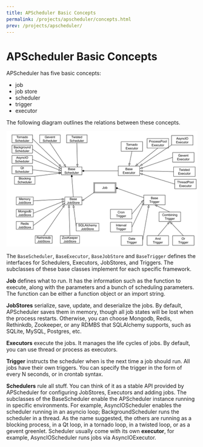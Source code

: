 ```yaml
---
title: APScheduler Basic Concepts
permalink: /projects/apscheduler/concepts.html
prev: /projects/apscheduler/
---
```


# APScheduler Basic Concepts

APScheduler has five basic concepts:

* job
* job store
* scheduler
* trigger
* executor

The following diagram outlines the relations between these concepts.

![APScheduler Class Graph](/static/images/apscheduler-oo.png)

The `BaseScheduler`, `BaseExecutor`, `BaseJobStore` and `BaseTrigger` defines the interfaces for Schedulers, Executors, JobStores, and Triggers. The subclasses of these base classes implement for each specific framework.

**Job** defines what to run. It has the information such as the function to execute, along with the parameters and a bunch of scheduling parameters. The function can be either a function object or an import string.

**JobStores** serialize, save, update, and deserialize the jobs. By default, APScheduler saves them in memory, though all job states will be lost when the process restarts. Otherwise, you can choose Mongodb, Redis, Rethinkdb, Zookeeper, or any RDMBS that SQLAlchemy supports, such as SQLite, MySQL, Postgres, etc.

**Executors** execute the jobs. It manages the life cycles of jobs. By default, you can use thread or process as executors.

**Trigger** instructs the scheduler when is the next time a job should run. All jobs have their own triggers. You can specify the trigger in the form of every N seconds, or in crontab syntax.

**Schedulers** rule all stuff. You can think of it as a stable API provided by APScheduler for configuring JobStores, Executors and adding jobs. The subclasses of the BaseScheduler enable the APScheduler instance running in specific environments. For example, AsyncIOScheduler enables the scheduler running in an asyncio loop; BackgroundScheduler runs the scheduler in a thread. As the name suggested, the others are running as a blocking process, in a Qt loop, in a tornado loop,  in a twisted loop, or as a gevent greenlet. Scheduler usually come with its own **executor**, for example, AsyncIOScheduler runs jobs via AsyncIOExecutor.
